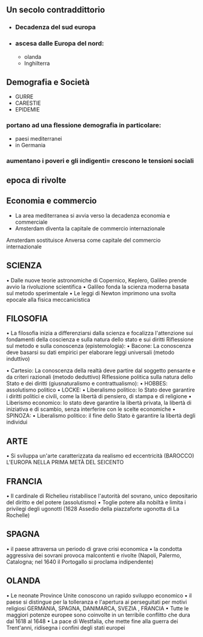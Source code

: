 ## Un secolo contraddittorio 
 - ### Decadenza del sud europa
 - ### ascesa dalle Europa del nord:
	 - olanda
	 - Inghilterra 
## Demografia e Società 
- GURRE 
- CARESTIE 
- EPIDEMIE 
### portano ad una flessione demografia in particolare:
- paesi mediterranei 
- in Germania

### aumentano i poveri e gli indigenti= crescono le tensioni sociali
## epoca di rivolte
## Economia e commercio
- La area mediterranea  si avvia verso la decadenza  economia  e commerciale 
- Amsterdam diventa la capitale de commercio internazionale 







Amsterdam sostituisce Anversa come capitale del commercio
internazionale

## SCIENZA
• Dalle nuove teorie astronomiche di Copernico, Keplero, Galileo
prende avvio la rivoluzione scientifica
• Galileo fonda la scienza moderna basata sul metodo sperimentale
• Le leggi di Newton imprimono una svolta epocale alla fisica
meccanicistica
## FILOSOFIA
• La filosofia inizia a differenziarsi dalla scienza e focalizza
l'attenzione sui fondamenti della coscienza e sulla natura dello
stato e sui diritti
Riflessione sul metodo e sulla conoscenza (epistemologia):
• Bacone: La conoscenza deve basarsi su dati empirici per
elaborare leggi universali (metodo induttivo)

• Cartesio: La conoscenza della realtà deve partire dal soggetto
pensante e da criteri razionali (metodo deduttivo)
Riflessione politica sulla natura dello Stato e dei diritti (giusnaturalismo
e contrattualismo):
• HOBBES: assolutismo politico
• LOCKE:
• Liberalismo politico: lo Stato deve garantire i diritti politici e civili,
come la libertà di pensiero, di stampa e di religione
• Liberismo economico: lo stato deve garantire la libertà privata, la
libertà di iniziativa e di scambio, senza interferire con le scelte
economiche
• SPINOZA:
• Liberalismo politico: il fine dello Stato è garantire la libertà degli
individui
## ARTE
• Si sviluppa un'arte caratterizzata da realismo ed eccentricità
(BAROCCO)
L'EUROPA NELLA PRIMA METÀ DEL SEICENTO
## FRANCIA
• Il cardinale di Richelieu ristabilisce l'autorità del sovrano, unico
depositario del diritto e del potere (assolutismo)
• Toglie potere alla nobiltà e limita i privilegi degli ugonotti (1628
Assedio della piazzaforte ugonotta di La Rochelle)

## SPAGNA
• il paese attraversa un periodo di grave crisi economica
• la condotta aggressiva dei sovrani provoca malcontenti e rivolte
(Napoli, Palermo, Catalogna; nel 1640 il Portogallo si proclama
indipendente)
## OLANDA

• Le neonate Province Unite conoscono un rapido sviluppo
economico
• il paese si distingue per la tolleranza e l'apertura ai perseguitati per
motivi religiosi
GERMANIA, SPAGNA, DANIMARCA, SVEZIA , FRANCIA
• Tutte le maggiori potenze europee sono coinvolte in un terribile
conflitto che dura dal 1618 al 1648
• La pace di Westfalia, che mette fine alla guerra dei Trent'anni,
ridisegna i confini degli stati europei